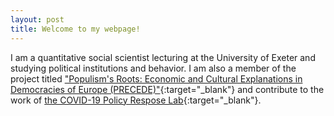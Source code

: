 ```yaml
---
layout: post
title: Welcome to my webpage!
---
```


I am a quantitative social scientist lecturing at the University of Exeter and studying political institutions and behavior. I am also a member of the project titled ["Populism's Roots: Economic and Cultural Explanations in Democracies of Europe (PRECEDE)"](https://precede.eu/){:target="_blank"} and contribute to the work of [the COVID-19 Policy Respose Lab](https://www.binghamton.edu/political-science/covid-response/index.html){:target="_blank"}.